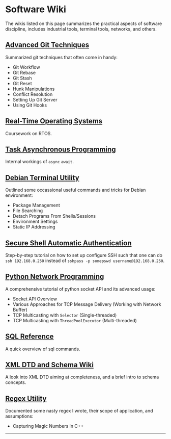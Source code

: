 # Software Wiki

The wikis listed on this page summarizes the practical aspects of software discipline, includes industrial tools, terminal tools, networks, and others.

## [Advanced Git Techniques](git.md)

Summarized git techniques that often come in handy:

* Git Workflow
* Git Rebase
* Git Stash
* Git Reset
* Hunk Manipulations
* Conflict Resolution
* Setting Up Git Server
* Using Git Hooks

## [Real-Time Operating Systems](rtos.md)

Coursework on RTOS.

## [Task Asynchronous Programming](tap.md)

Internal workings of `async` `await`.

## [Debian Terminal Utility](terminal.md)

Outlined some occassional useful commands and tricks for Debian environment:

* Package Management
* File Searching
* Detach Programs From Shells/Sessions
* Environment Settings
* Static IP Addressing

## [Secure Shell Automatic Authentication](ssh.md)

Step-by-step tutorial on how to set up configure SSH such that one can do `ssh 192.168.0.250` instead of `sshpass -p somepswd username@192.168.0.250`.

## [Python Network Programming](socket.md)

A comprehensive tutorial of python socket API and its advanced usage:

* Socket API Overview
* Various Approaches for TCP Message Delivery (Working with Network Buffer)
* TCP Multicasting with `Selector` (Single-threaded)
* TCP Multicasting with `ThreadPoolExecutor` (Multi-threaded)

## [SQL Reference](sql.md)

A quick overview of sql commands.

## [XML DTD and Schema Wiki](xml.md)

A look into XML DTD aiming at completeness, and a brief intro to schema concepts.

## [Regex Utility](regex.md)

Documented some nasty regex I wrote, their scope of application, and assumptions:

* Capturing Magic Numbers in C++

***
